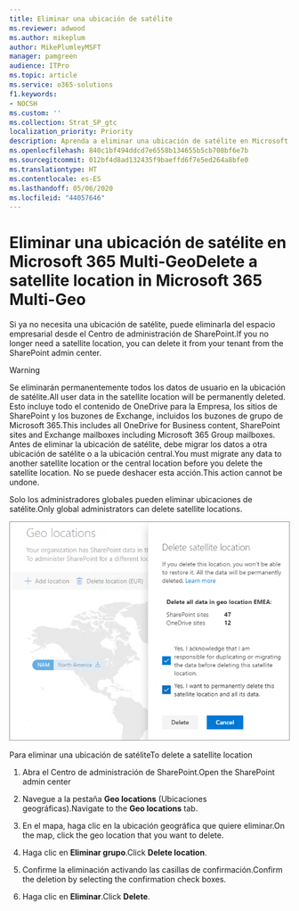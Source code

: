 ```yaml
---
title: Eliminar una ubicación de satélite
ms.reviewer: adwood
ms.author: mikeplum
author: MikePlumleyMSFT
manager: pamgreen
audience: ITPro
ms.topic: article
ms.service: o365-solutions
f1.keywords:
- NOCSH
ms.custom: ''
ms.collection: Strat_SP_gtc
localization_priority: Priority
description: Aprenda a eliminar una ubicación de satélite en Microsoft 365 Multi-Geo.
ms.openlocfilehash: 840c1bf494ddcd7e6558b134655b5cb708bf6e7b
ms.sourcegitcommit: 012bf4d8ad132435f9baeffd6f7e5ed264a8bfe0
ms.translationtype: HT
ms.contentlocale: es-ES
ms.lasthandoff: 05/06/2020
ms.locfileid: "44057646"
---
```

# <a name="delete-a-satellite-location-in-microsoft-365-multi-geo"></a><span data-ttu-id="6c416-103">Eliminar una ubicación de satélite en Microsoft 365 Multi-Geo</span><span class="sxs-lookup"><span data-stu-id="6c416-103">Delete a satellite location in Microsoft 365 Multi-Geo</span></span>

<span data-ttu-id="6c416-104">Si ya no necesita una ubicación de satélite, puede eliminarla del espacio empresarial desde el Centro de administración de SharePoint.</span><span class="sxs-lookup"><span data-stu-id="6c416-104">If you no longer need a satellite location, you can delete it from your tenant from the SharePoint admin center.</span></span>

> [!WARNING]
> <span data-ttu-id="6c416-105">Se eliminarán permanentemente todos los datos de usuario en la ubicación de satélite.</span><span class="sxs-lookup"><span data-stu-id="6c416-105">All user data in the satellite location will be permanently deleted.</span></span> <span data-ttu-id="6c416-106">Esto incluye todo el contenido de OneDrive para la Empresa, los sitios de SharePoint y los buzones de Exchange, incluidos los buzones de grupo de Microsoft 365.</span><span class="sxs-lookup"><span data-stu-id="6c416-106">This includes all OneDrive for Business content, SharePoint sites and Exchange mailboxes including Microsoft 365 Group mailboxes.</span></span> <span data-ttu-id="6c416-107">Antes de eliminar la ubicación de satélite, debe migrar los datos a otra ubicación de satélite o a la ubicación central.</span><span class="sxs-lookup"><span data-stu-id="6c416-107">You must migrate any data to another satellite location or the central location before you delete the satellite location.</span></span> <span data-ttu-id="6c416-108">No se puede deshacer esta acción.</span><span class="sxs-lookup"><span data-stu-id="6c416-108">This action cannot be undone.</span></span>

<span data-ttu-id="6c416-109">Solo los administradores globales pueden eliminar ubicaciones de satélite.</span><span class="sxs-lookup"><span data-stu-id="6c416-109">Only global administrators can delete satellite locations.</span></span>

![Captura de pantalla del centro de administración multigeográfico en la que se muestra la interfaz de usuario de eliminación de una ubicación geográfica](media/multi-geo-delete-satellite-location.png)

<span data-ttu-id="6c416-111">Para eliminar una ubicación de satélite</span><span class="sxs-lookup"><span data-stu-id="6c416-111">To delete a satellite location</span></span>

1. <span data-ttu-id="6c416-112">Abra el Centro de administración de SharePoint.</span><span class="sxs-lookup"><span data-stu-id="6c416-112">Open the SharePoint admin center</span></span>

2. <span data-ttu-id="6c416-113">Navegue a la pestaña **Geo locations** (Ubicaciones geográficas).</span><span class="sxs-lookup"><span data-stu-id="6c416-113">Navigate to the **Geo locations** tab.</span></span>

3. <span data-ttu-id="6c416-114">En el mapa, haga clic en la ubicación geográfica que quiere eliminar.</span><span class="sxs-lookup"><span data-stu-id="6c416-114">On the map, click the geo location that you want to delete.</span></span>

4. <span data-ttu-id="6c416-115">Haga clic en **Eliminar grupo**.</span><span class="sxs-lookup"><span data-stu-id="6c416-115">Click **Delete location**.</span></span>

5. <span data-ttu-id="6c416-116">Confirme la eliminación activando las casillas de confirmación.</span><span class="sxs-lookup"><span data-stu-id="6c416-116">Confirm the deletion by selecting the confirmation check boxes.</span></span>

6. <span data-ttu-id="6c416-117">Haga clic en **Eliminar**.</span><span class="sxs-lookup"><span data-stu-id="6c416-117">Click **Delete**.</span></span>
